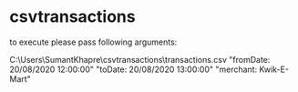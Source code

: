 # csvtransactions

to execute please pass following arguments:


C:\Users\SumantKhapre\csvtransactions\transactions.csv
"fromDate: 20/08/2020 12:00:00"
"toDate: 20/08/2020 13:00:00"
"merchant: Kwik-E-Mart"


